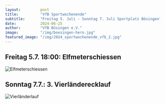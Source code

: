 ```yaml
---
layout:			post
title:			"VfB Sportwochenende"
subtitle:		"Freitag 5. Juli - Sonntag 7. Juli Sportplatz Bösingen"
date:			2024-06-25
author:			"VfB Bösingen e.V."
image:			"/img/boesingen-hero.jpg"
featured_image:	"/img/2024_sportwochenende_vfb_2.jpg"
---
```


## Freitag 5.7. 18:00: Elfmeterschiessen

![Elfmeterschiessen](/img/2024_sportwochenende_vfb_1.jpg)

## Sonntag 7.7.: 3. Vierländerecklauf

![Vierländerlauf](/img/2024_sportwochenende_vfb_2.jpg)

